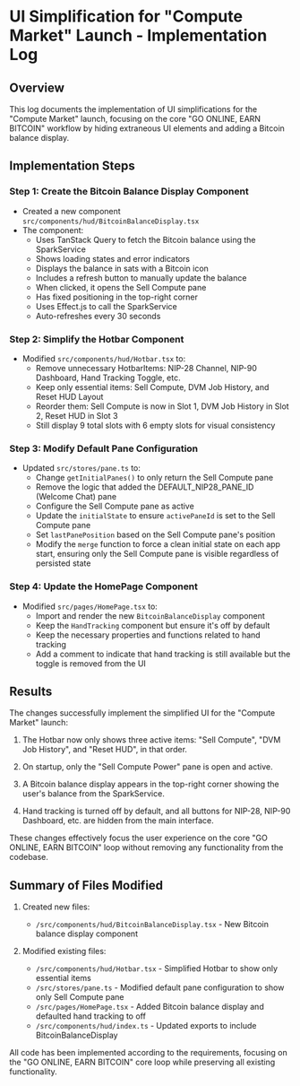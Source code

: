 # UI Simplification for "Compute Market" Launch - Implementation Log

## Overview
This log documents the implementation of UI simplifications for the "Compute Market" launch, focusing on the core "GO ONLINE, EARN BITCOIN" workflow by hiding extraneous UI elements and adding a Bitcoin balance display.

## Implementation Steps

### Step 1: Create the Bitcoin Balance Display Component

- Created a new component `src/components/hud/BitcoinBalanceDisplay.tsx`
- The component:
  - Uses TanStack Query to fetch the Bitcoin balance using the SparkService
  - Shows loading states and error indicators
  - Displays the balance in sats with a Bitcoin icon
  - Includes a refresh button to manually update the balance
  - When clicked, it opens the Sell Compute pane
  - Has fixed positioning in the top-right corner
  - Uses Effect.js to call the SparkService
  - Auto-refreshes every 30 seconds

### Step 2: Simplify the Hotbar Component

- Modified `src/components/hud/Hotbar.tsx` to:
  - Remove unnecessary HotbarItems: NIP-28 Channel, NIP-90 Dashboard, Hand Tracking Toggle, etc.
  - Keep only essential items: Sell Compute, DVM Job History, and Reset HUD Layout
  - Reorder them: Sell Compute is now in Slot 1, DVM Job History in Slot 2, Reset HUD in Slot 3
  - Still display 9 total slots with 6 empty slots for visual consistency

### Step 3: Modify Default Pane Configuration

- Updated `src/stores/pane.ts` to:
  - Change `getInitialPanes()` to only return the Sell Compute pane
  - Remove the logic that added the DEFAULT_NIP28_PANE_ID (Welcome Chat) pane
  - Configure the Sell Compute pane as active
  - Update the `initialState` to ensure `activePaneId` is set to the Sell Compute pane
  - Set `lastPanePosition` based on the Sell Compute pane's position
  - Modify the `merge` function to force a clean initial state on each app start, ensuring only the Sell Compute pane is visible regardless of persisted state

### Step 4: Update the HomePage Component

- Modified `src/pages/HomePage.tsx` to:
  - Import and render the new `BitcoinBalanceDisplay` component
  - Keep the `HandTracking` component but ensure it's off by default
  - Keep the necessary properties and functions related to hand tracking
  - Add a comment to indicate that hand tracking is still available but the toggle is removed from the UI

## Results

The changes successfully implement the simplified UI for the "Compute Market" launch:

1. The Hotbar now only shows three active items: "Sell Compute", "DVM Job History", and "Reset HUD", in that order.

2. On startup, only the "Sell Compute Power" pane is open and active.

3. A Bitcoin balance display appears in the top-right corner showing the user's balance from the SparkService.

4. Hand tracking is turned off by default, and all buttons for NIP-28, NIP-90 Dashboard, etc. are hidden from the main interface.

These changes effectively focus the user experience on the core "GO ONLINE, EARN BITCOIN" loop without removing any functionality from the codebase.

## Summary of Files Modified

1. Created new files:
   - `/src/components/hud/BitcoinBalanceDisplay.tsx` - New Bitcoin balance display component

2. Modified existing files:
   - `/src/components/hud/Hotbar.tsx` - Simplified Hotbar to show only essential items
   - `/src/stores/pane.ts` - Modified default pane configuration to show only Sell Compute pane
   - `/src/pages/HomePage.tsx` - Added Bitcoin balance display and defaulted hand tracking to off
   - `/src/components/hud/index.ts` - Updated exports to include BitcoinBalanceDisplay

All code has been implemented according to the requirements, focusing on the "GO ONLINE, EARN BITCOIN" core loop while preserving all existing functionality.